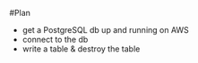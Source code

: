 #Plan

- get a PostgreSQL db up and running on AWS
- connect to the db
- write a table & destroy the table
